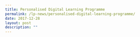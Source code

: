 ```yaml
---
title: Personalised Digital Learning Programme
permalink: /lp-news/personalised-digital-learning-programme/
date: 2017-12-28
layout: post
description: ""
---
```

